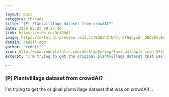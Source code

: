 ```yaml
---

layout: post
category: threads
title: "[P] Plantvilllage dataset from crowdAI?"
date: 2020-05-23 09:27:36
link: https://vrhk.co/3eiDhdf
image: https://external-preview.redd.it/BQOzhCtNPJl-QFGqGysE-_5BOSQorBnfYwmPN5xPJlU.jpg?width=121&height=63.3507853403&auto=webp&crop=121:63.3507853403,smart&s=402e04a24cd7dfbaabb0b3aab1f83643be8e2ab8
domain: reddit.com
author: "reddit"
icon: http://www.redditstatic.com/desktop2x/img/favicon/apple-icon-57x57.png
excerpt: "I'm trying to get the original plantvillage dataset that was on crowdAI(..."

---
```


### [P] Plantvilllage dataset from crowdAI?

I'm trying to get the original plantvillage dataset that was on crowdAI(...
